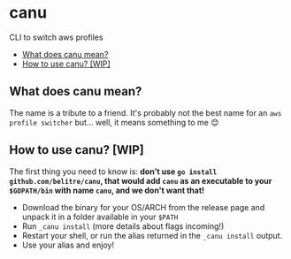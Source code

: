 # canu <!-- omit in toc -->

CLI to switch aws profiles

- [What does canu mean?](#what-does-canu-mean)
- [How to use canu? \[WIP\]](#how-to-use-canu-wip)

## What does canu mean?

The name is a tribute to a friend. It's probably not the best name for an `aws profile switcher` but... well, it means something to me 😊

## How to use canu? [WIP]

The first thing you need to know is: **don't use `go install github.com/belitre/canu`, that would add `canu` as an executable to your `$GOPATH/bin` with name `canu`, and we don't want that!**

* Download the binary for your OS/ARCH from the release page and unpack it in a folder available in your `$PATH`
* Run `_canu install` (more details about flags incoming!)
* Restart your shell, or run the alias returned in the `_canu install` output.
* Use your alias and enjoy!